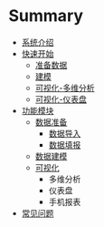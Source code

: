 # Summary

* [系统介绍](README.md)
* [快速开始](kuai-su-kai-shi.md)
  * [准备数据](kuai-su-kai-shi/zhun-bei-shu-ju.md)
  * [建模](kuai-su-kai-shi/jian-mo.md)
  * [可视化-多维分析](kuai-su-kai-shi/ke-shi-5316-duo-wei-fen-xi.md)
  * [可视化-仪表盘](kuai-su-kai-shi/ke-shi-5316-yi-biao-pan.md)
* [功能模块](chapter1.md)
  * [数据准备](chapter1/shu-ju-dao-ru.md)
    * [数据导入](chapter1/shu-ju-dao-ru/shu-ju-dao-ru.md)
    * [数据填报](chapter1/shu-ju-dao-ru/shu-ju-tian-bao.md)
  * [数据建模](chapter1/shu-ju-jian-mo.md)
  * [可视化](chapter1/ke-shi-hua.md)
    * 多维分析
    * 仪表盘
    * 手机报表
* [常见问题](chang-jian-wen-ti.md)

